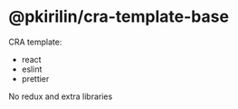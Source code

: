 # @pkirilin/cra-template-base

CRA template:

- react
- eslint
- prettier

No redux and extra libraries
